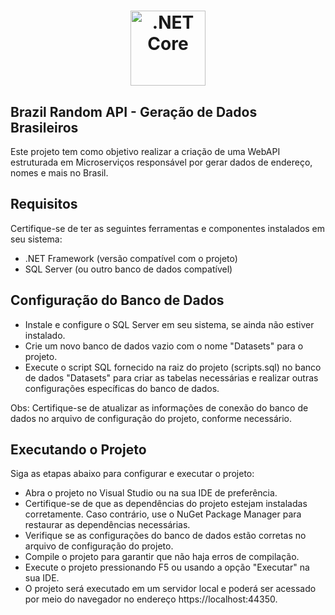 <div align="center">
	<h1 align="center">
        <img height="120" width="120" alt=".NET Core" src="https://upload.wikimedia.org/wikipedia/commons/thumb/e/ee/.NET_Core_Logo.svg/2048px-.NET_Core_Logo.svg.png"/>
	</h1>
</div>

## Brazil Random API - Geração de Dados Brasileiros 
Este projeto tem como objetivo realizar a criação de uma WebAPI estruturada em Microserviços responsável por gerar dados de endereço, nomes e mais no Brasil.

## Requisitos
Certifique-se de ter as seguintes ferramentas e componentes instalados em seu sistema:

- .NET Framework (versão compatível com o projeto)
- SQL Server (ou outro banco de dados compatível)

## Configuração do Banco de Dados
- Instale e configure o SQL Server em seu sistema, se ainda não estiver instalado.
- Crie um novo banco de dados vazio com o nome "Datasets" para o projeto.
- Execute o script SQL fornecido na raiz do projeto (scripts.sql) no banco de dados "Datasets" para criar as tabelas necessárias e realizar outras configurações específicas do banco de dados.

Obs: Certifique-se de atualizar as informações de conexão do banco de dados no arquivo de configuração do projeto, conforme necessário.

## Executando o Projeto
Siga as etapas abaixo para configurar e executar o projeto:

- Abra o projeto no Visual Studio ou na sua IDE de preferência.
- Certifique-se de que as dependências do projeto estejam instaladas corretamente. Caso contrário, use o NuGet Package Manager para restaurar as dependências necessárias.
- Verifique se as configurações do banco de dados estão corretas no arquivo de configuração do projeto.
- Compile o projeto para garantir que não haja erros de compilação.
- Execute o projeto pressionando F5 ou usando a opção "Executar" na sua IDE.
- O projeto será executado em um servidor local e poderá ser acessado por meio do navegador no endereço https://localhost:44350.
